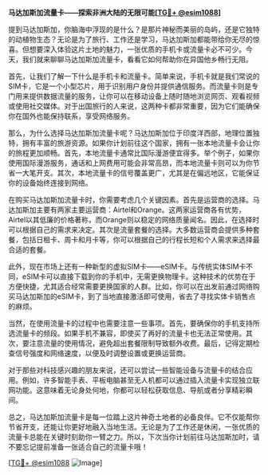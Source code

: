 **马达加斯加流量卡——探索非洲大陆的无限可能[[TG💪+ @esim1088](https://t.me/s/esim1088)]**

提到马达加斯加，你脑海中浮现的是什么？是那片神秘而美丽的岛屿，还是它独特的动植物生态？无论是为了旅行、工作还是学习，马达加斯加都能带给你无尽的惊喜。但想要深入体验这片土地的魅力，一张优质的手机卡或流量卡必不可少。今天，我们就来聊聊马达加斯加流量卡，看看它如何帮助你在异国他乡畅行无阻。

首先，让我们了解一下什么是手机卡和流量卡。简单来说，手机卡就是我们常说的SIM卡，它是一个小型芯片，用于识别用户身份并提供通信服务。而流量卡则是专门用来提供数据流量的服务，让你可以在移动设备上随时随地浏览网页、观看视频或使用社交媒体。对于出国旅行的人来说，这两种卡都非常重要，因为它们能确保你在国外也能保持联系，享受网络服务。

那么，为什么选择马达加斯加流量卡呢？马达加斯加位于印度洋西部，地理位置独特，拥有丰富的旅游资源。如果你计划前往这个国家，拥有一张本地流量卡会让你的旅程更加顺畅。首先，本地流量卡通常比国际漫游便宜得多。举个例子，如果你使用国际漫游服务，通话和上网费用可能会非常高昂，而本地流量卡则可以为你节省一大笔开支。其次，本地流量卡的信号覆盖更广，尤其是在偏远地区，它能保证你的设备始终连接到网络。

在购买马达加斯加流量卡时，你需要考虑几个关键因素。首先是运营商的选择。马达加斯加主要有两家主要运营商：Airtel和Orange。这两家运营商各有优势，Airtel以其低廉的价格著称，而Orange则以稳定的网络质量闻名。因此，在选择时可以根据自己的需求来决定。其次是流量套餐的选择。大多数运营商会提供多种套餐，包括日租卡、周卡和月卡等，你可以根据自己的行程长短和个人需求来选择最合适的套餐。

此外，现在市场上还有一种新型的虚拟SIM卡——eSIM卡。与传统实体SIM卡不同，eSIM卡可以直接下载到你的手机中，无需更换物理卡。这种技术的优势在于方便快捷，尤其适合经常需要更换国家的人群。比如，你可以在出发前通过网络购买马达加斯加的eSIM卡，到了当地直接激活即可使用，省去了寻找实体卡销售点的麻烦。

当然，在使用流量卡的过程中也需要注意一些事项。首先，要确保你的手机支持所选流量卡的频段。如果手机不兼容，即使买了再好的流量卡也无法正常使用。其次，要注意流量的使用情况，避免超出套餐限制导致额外收费。最后，记得定期检查信号强度和网络速度，以便及时调整设置或更换运营商。

对于那些对科技感兴趣的朋友来说，还可以尝试一些智能设备与流量卡的结合应用。例如，许多智能手表、平板电脑甚至无人机都可以通过插入流量卡实现独立联网功能。这意味着无论身处何地，你都可以轻松获取信息、导航或者分享精彩瞬间。

总之，马达加斯加流量卡是每一位踏上这片神奇土地者的必备良伴。它不仅能帮你节省开支，还能让你更好地融入当地生活。无论是为了工作还是休闲，一张优质的流量卡总能在关键时刻助你一臂之力。所以，下次当你计划前往马达加斯加时，请不要忘记提前准备一张适合自己的流量卡哦！

[[TG💪+ @esim1088](https://t.me/s/esim1088) ![Image](https://i.postimg.cc/4NQfJmqS/Snipaste-2025-05-13-00-14-12.png)]